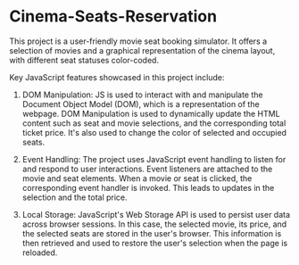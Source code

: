 # Cinema-Seats-Reservation
This project is a user-friendly movie seat booking simulator. It offers a selection of movies and a graphical representation of the cinema layout, 
with different seat statuses color-coded.

Key JavaScript features showcased in this project include:
1. DOM Manipulation: JS is used to interact with and manipulate the Document Object Model (DOM), which is a representation of the webpage. 
DOM Manipulation is used to dynamically update the HTML content such as seat and movie selections, and the corresponding total ticket price. 
It's also used to change the color of selected and occupied seats.

2. Event Handling: The project uses JavaScript event handling to listen for and respond to user interactions. 
Event listeners are attached to the movie and seat elements. 
When a movie or seat is clicked, the corresponding event handler is invoked. This leads to updates in the selection and the total price.

3. Local Storage: JavaScript's Web Storage API is used to persist user data across browser sessions. 
In this case, the selected movie, its price, and the selected seats are stored in the user's browser. 
This information is then retrieved and used to restore the user's selection when the page is reloaded.
